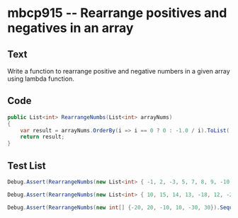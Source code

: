 # mbcp915 -- Rearrange positives and negatives in an array

## Text

Write a function to rearrange positive and negative numbers in a given array using lambda function.

## Code

```csharp
public List<int> RearrangeNumbs(List<int> arrayNums) 
{
    var result = arrayNums.OrderBy(i => i == 0 ? 0 : -1.0 / i).ToList();
    return result;
}
```

## Test List

```csharp
Debug.Assert(RearrangeNumbs(new List<int> { -1, 2, -3, 5, 7, 8, 9, -10 }).SequenceEqual(new List<int> { 2, 5, 7, 8, 9, -10, -3, -1 }));
```

```csharp
Debug.Assert(RearrangeNumbs(new List<int> { 10, 15, 14, 13, -18, 12, -20 }).SequenceEqual(new List<int> { 10, 12, 13, 14, 15, -20, -18 }));
```

```csharp
Debug.Assert(RearrangeNumbs(new int[] {-20, 20, -10, 10, -30, 30}).SequenceEqual(new int[] {10, 20, 30, -30, -20, -10}));
```
